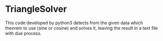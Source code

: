 # TriangleSolver
This code developed by python3 detects from the given data which theorem to use (sine or cosine) and solves it, leaving the result in a text file with due process.
